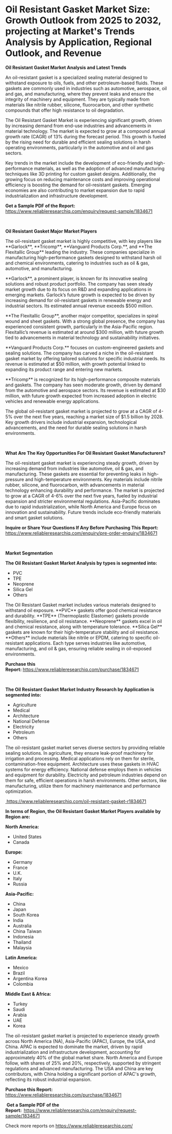 <p><h1>Oil Resistant Gasket Market Size: Growth Outlook from 2025 to 2032, projecting at Market's Trends Analysis by Application, Regional Outlook, and Revenue</h1></p><p><strong>Oil Resistant Gasket Market Analysis and Latest Trends</strong></p>
<p><p>An oil-resistant gasket is a specialized sealing material designed to withstand exposure to oils, fuels, and other petroleum-based fluids. These gaskets are commonly used in industries such as automotive, aerospace, oil and gas, and manufacturing, where they prevent leaks and ensure the integrity of machinery and equipment. They are typically made from materials like nitrile rubber, silicone, fluorocarbon, and other synthetic compounds that offer high resistance to oil degradation.</p><p>The Oil Resistant Gasket Market is experiencing significant growth, driven by increasing demand from end-use industries and advancements in material technology. The market is expected to grow at a compound annual growth rate (CAGR) of 13% during the forecast period. This growth is fueled by the rising need for durable and efficient sealing solutions in harsh operating environments, particularly in the automotive and oil and gas sectors.</p><p>Key trends in the market include the development of eco-friendly and high-performance materials, as well as the adoption of advanced manufacturing techniques like 3D printing for custom gasket designs. Additionally, the growing focus on reducing maintenance costs and improving operational efficiency is boosting the demand for oil-resistant gaskets. Emerging economies are also contributing to market expansion due to rapid industrialization and infrastructure development.</p></p>
<p><strong>Get a Sample PDF of the Report:&nbsp;</strong> <a href="https://www.reliableresearchiq.com/enquiry/request-sample/1834671?utm_campaign=1082&utm_medium=2&utm_source=Github&utm_content=ia&utm_term=23012025&utm_id=oil-resistant-gasket">https://www.reliableresearchiq.com/enquiry/request-sample/1834671</a></p>
<p>&nbsp;</p>
<p><strong>Oil Resistant Gasket Major Market Players</strong></p>
<p><p>The oil-resistant gasket market is highly competitive, with key players like **Garlock**, **Tricomp**, **Vanguard Products Corp.**, and **The Flexitallic Group** leading the industry. These companies specialize in manufacturing high-performance gaskets designed to withstand harsh oil and chemical environments, catering to industries such as oil & gas, automotive, and manufacturing.</p><p>**Garlock**, a prominent player, is known for its innovative sealing solutions and robust product portfolio. The company has seen steady market growth due to its focus on R&D and expanding applications in emerging markets. Garlock’s future growth is expected to be driven by increasing demand for oil-resistant gaskets in renewable energy and industrial sectors. Its estimated annual revenue exceeds $500 million.</p><p>**The Flexitallic Group**, another major competitor, specializes in spiral wound and sheet gaskets. With a strong global presence, the company has experienced consistent growth, particularly in the Asia-Pacific region. Flexitallic’s revenue is estimated at around $300 million, with future growth tied to advancements in material technology and sustainability initiatives.</p><p>**Vanguard Products Corp.** focuses on custom-engineered gaskets and sealing solutions. The company has carved a niche in the oil-resistant gasket market by offering tailored solutions for specific industrial needs. Its revenue is estimated at $50 million, with growth potential linked to expanding its product range and entering new markets.</p><p>**Tricomp** is recognized for its high-performance composite materials and gaskets. The company has seen moderate growth, driven by demand from the automotive and aerospace sectors. Its revenue is estimated at $30 million, with future growth expected from increased adoption in electric vehicles and renewable energy applications.</p><p>The global oil-resistant gasket market is projected to grow at a CAGR of 4-5% over the next five years, reaching a market size of $1.5 billion by 2028. Key growth drivers include industrial expansion, technological advancements, and the need for durable sealing solutions in harsh environments.</p></p>
<p>&nbsp;</p>
<p><strong>What Are The Key Opportunities For Oil Resistant Gasket Manufacturers?</strong></p>
<p><p>The oil-resistant gasket market is experiencing steady growth, driven by increasing demand from industries like automotive, oil & gas, and manufacturing. These gaskets are essential for preventing leaks in high-pressure and high-temperature environments. Key materials include nitrile rubber, silicone, and fluorocarbon, with advancements in material technology enhancing durability and performance. The market is projected to grow at a CAGR of 4-6% over the next five years, fueled by industrial expansion and stricter environmental regulations. Asia-Pacific dominates due to rapid industrialization, while North America and Europe focus on innovation and sustainability. Future trends include eco-friendly materials and smart gasket solutions.</p></p>
<p><strong>Inquire or Share Your Questions If Any Before Purchasing This Report:</strong> <a href="https://www.reliableresearchiq.com/enquiry/pre-order-enquiry/1834671?utm_campaign=1082&utm_medium=2&utm_source=Github&utm_content=ia&utm_term=23012025&utm_id=oil-resistant-gasket">https://www.reliableresearchiq.com/enquiry/pre-order-enquiry/1834671</a></p>
<p>&nbsp;</p>
<p><strong>Market Segmentation</strong></p>
<p><strong>The Oil Resistant Gasket Market Analysis by types is segmented into:</strong></p>
<p><ul><li>PVC</li><li>TPE</li><li>Neoprene</li><li>Silica Gel</li><li>Others</li></ul></p>
<p><p>The Oil Resistant Gasket market includes various materials designed to withstand oil exposure. **PVC** gaskets offer good chemical resistance and durability. **TPE** (Thermoplastic Elastomer) gaskets provide flexibility, resilience, and oil resistance. **Neoprene** gaskets excel in oil and chemical resistance, along with temperature tolerance. **Silica Gel** gaskets are known for their high-temperature stability and oil resistance. **Others** include materials like nitrile or EPDM, catering to specific oil-resistant applications. Each type serves industries like automotive, manufacturing, and oil & gas, ensuring reliable sealing in oil-exposed environments.</p></p>
<p><strong>Purchase this Report:&nbsp;</strong><a href="https://www.reliableresearchiq.com/purchase/1834671?utm_campaign=1082&utm_medium=2&utm_source=Github&utm_content=ia&utm_term=23012025&utm_id=oil-resistant-gasket">https://www.reliableresearchiq.com/purchase/1834671</a></p>
<p>&nbsp;</p>
<p><strong>The Oil Resistant Gasket Market Industry Research by Application is segmented into:</strong></p>
<p><ul><li>Agriculture</li><li>Medical</li><li>Architecture</li><li>National Defense</li><li>Electricity</li><li>Petroleum</li><li>Others</li></ul></p>
<p><p>The oil-resistant gasket market serves diverse sectors by providing reliable sealing solutions. In agriculture, they ensure leak-proof machinery for irrigation and processing. Medical applications rely on them for sterile, contamination-free equipment. Architecture uses these gaskets in HVAC systems for energy efficiency. National defense employs them in vehicles and equipment for durability. Electricity and petroleum industries depend on them for safe, efficient operations in harsh environments. Other sectors, like manufacturing, utilize them for machinery maintenance and performance optimization.</p></p>
<p><a href="https://www.reliableresearchiq.com/oil-resistant-gasket-r1834671?utm_campaign=1082&utm_medium=2&utm_source=Github&utm_content=ia&utm_term=23012025&utm_id=oil-resistant-gasket">&nbsp;https://www.reliableresearchiq.com/oil-resistant-gasket-r1834671</a></p>
<p><strong>In terms of Region, the Oil Resistant Gasket Market Players available by Region are:</strong></p>
<p>
    <p> <strong> North America: </strong>
        <ul>
            <li>United States</li>
            <li>Canada</li>
        </ul>
        </p> 
    <p> <strong> Europe: </strong>
        <ul>
            <li>Germany</li>
            <li>France</li>
            <li>U.K.</li>
            <li>Italy</li>
            <li>Russia</li>
        </ul>
        </p> 
    <p> <strong> Asia-Pacific: </strong>
        <ul>
            <li>China</li>
            <li>Japan</li>
            <li>South Korea</li>
            <li>India</li>
            <li>Australia</li>
            <li>China Taiwan</li>
            <li>Indonesia</li>
            <li>Thailand</li>
            <li>Malaysia</li>
        </ul>
        </p> 
    <p> <strong> Latin America: </strong>
        <ul>
            <li>Mexico</li>
            <li>Brazil</li>
            <li>Argentina Korea</li>
            <li>Colombia</li>
        </ul>
        </p> 
    <p> <strong> Middle East & Africa: </strong>
        <ul>
            <li>Turkey</li>
            <li>Saudi</li>
            <li>Arabia</li>
            <li>UAE</li>
            <li>Korea</li>
        </ul>
    </p>
    </p>
<p><p>The oil-resistant gasket market is projected to experience steady growth across North America (NA), Asia-Pacific (APAC), Europe, the USA, and China. APAC is expected to dominate the market, driven by rapid industrialization and infrastructure development, accounting for approximately 40% of the global market share. North America and Europe follow, with shares of 25% and 20%, respectively, supported by stringent regulations and advanced manufacturing. The USA and China are key contributors, with China holding a significant portion of APAC's growth, reflecting its robust industrial expansion.</p></p>
<p><strong>Purchase this Report: </strong><a href="https://www.reliableresearchiq.com/purchase/1834671?utm_campaign=1082&utm_medium=2&utm_source=Github&utm_content=ia&utm_term=23012025&utm_id=oil-resistant-gasket">https://www.reliableresearchiq.com/purchase/1834671</a></p>
<p>&nbsp;<strong>Get a Sample PDF of the Report:&nbsp;&nbsp;</strong><a href="https://www.reliableresearchiq.com/enquiry/request-sample/1834671?utm_campaign=1082&utm_medium=2&utm_source=Github&utm_content=ia&utm_term=23012025&utm_id=oil-resistant-gasket">https://www.reliableresearchiq.com/enquiry/request-sample/1834671</a></p>
<p><strong></strong></p>
<p>Check more reports on <a href="https://www.reliableresearchiq.com/?utm_campaign=1082&utm_medium=2&utm_source=Github&utm_content=ia&utm_term=23012025&utm_id=oil-resistant-gasket">https://www.reliableresearchiq.com/</a></p>
